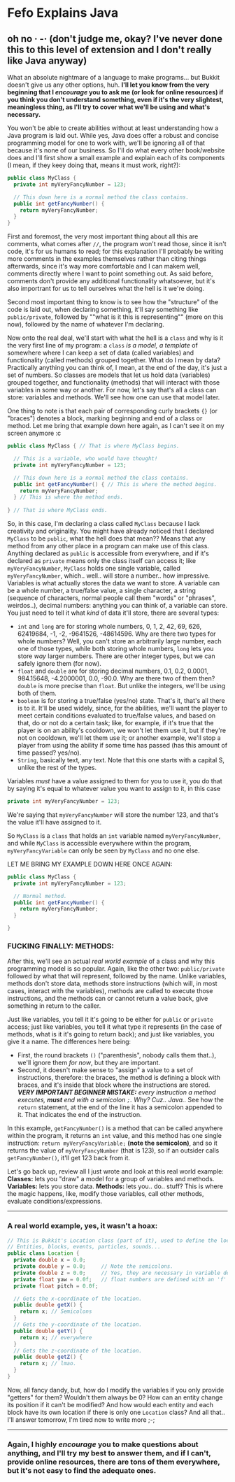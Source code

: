 # Fefo Explains Java
## oh no · -· (don't judge me, okay? I've never done this to this level of extension and I don't really like Java anyway)
What an absolute nightmare of a language to make programs... but Bukkit doesn't give us any other options, huh.
**I'll let you know from the very beginning that I *encourage* you to ask me (or look for online resources) if you think you don't understand something, even if it's the very slightest, meaningless thing, as I'll try to cover what we'll be using and what's necessary.**

You won't be able to create abilities without at least understanding how a Java program is laid out.
While yes, Java does offer a robust and concise programming model for one to work with, we'll be ignoring all of that because it's none of our business.
So I'll do what every other book/website does and I'll first show a small example and explain each of its components (I mean, if they keey doing that, means it must work, right?):

```java
public class MyClass {
  private int myVeryFancyNumber = 123;

  // This down here is a normal method the class contains.
  public int getFancyNumber() {
    return myVeryFancyNumber;
  }
}
```
First and foremost, the very most important thing about all this are comments, what comes after `//`, the program won't read those, since it isn't code, it's for us humans to read; for this explanation I'll probably be writing more comments in the examples themselves rather than citing things afterwards, since it's way more comfortable and I can makem well, comments directly where I want to point something out.
As said before, comments don't provide any additional functionality whatsoever, but it's also importrant for us to tell ourselves what the hell is it we're doing.

Second most important thing to know is to see how the "structure" of the code is laid out, when declaring something, it'll say something like `public/private`, followed by ""what is it this is representing"" (more on this now), followed by the name of whatever I'm declaring.

Now onto the real deal, we'll start with what the hell is a `class` and why is it the very first line of my program: a `class` *is a model, a template* of somewhere where I can keep a set of data (called variables) and functionality (called methods) grouped together. What do I mean by data? Practically anything you can think of, I mean, at the end of the day, it's just a set of numbers. So classes are models that let us hold data (variables) grouped together, and functionality (methods) that will interact with those variables in some way or another. For now, let's say that's all a class can store: variables and methods.
We'll see how one can use that model later.

One thing to note is that each pair of corresponding curly brackets `{}` (or "braces") denotes a block, marking beginning and end of a class or method.
Let me bring that example down here again, as I can't see it on my screen anymore :c
```java
public class MyClass { // That is where MyClass begins.

  // This is a variable, who would have thought!
  private int myVeryFancyNumber = 123;

  // This down here is a normal method the class contains.
  public int getFancyNumber() { // This is where the method begins.
    return myVeryFancyNumber;
  } // This is where the method ends.
	
} // That is where MyClass ends.
```
So, in this case, I'm declaring a class called `MyClass` because I lack creativity and originality. You might have already noticed that I declared `MyClass` to be `public`, what the hell does that mean?? Means that any method from any other place in a program can make use of this class. Anything declared as `public` is accessible from everywhere, and if it's declared as `private` means only the class itself can access it;
like `myVeryFancyNumber`, `MyClass` holds one single variable, called `myVeryFancyNumber`, which.. well.. will store a number.. how impressive. Variables is what actually stores the data we want to store.
A variable can be a whole number, a true/false value, a single character, a string (sequence of characters, normal people call them "words" or "phrases", weirdos..), decimal numbers: anything you can think of, a variable can store. You just need to tell it what *kind* of data it'll store, there are several types:
* `int` and `long` are for storing whole numbers, 0, 1, 2, 42, 69, 626, 62419684, -1, -2, -9641526, -48614596. Why are there two types for whole numbers? Well, you can't store an arbitrarily large number, each one of those types, while both storing whole numbers, `long` lets you store *way* larger numbers. There are other integer types, but we can safely ignore them (for now).
* `float` and `double` are for storing decimal numbers, 0.1, 0.2, 0.0001, 984.15648, -4.2000001, 0.0, -90.0. Why are there two of them then? `double` is more precise than `float`. But unlike the integers, we'll be using both of them.
* `boolean` is for storing a true/false (yes/no) state. That's it, that's all there is to it. It'll be used widely, since, for the abilities, we'll want the player to meet certain conditions evaluated to true/false values, and based on that, do or not do a certain task; like, for example, if it's true that the player is on an ability's cooldown, we won't let them use it, but if they're not on cooldown, we'll let them use it; or another example, we'll stop a player from using the ability if some time has passed (has this amount of time passed? yes/no).
* `String`, basically text, any text. Note that this one starts with a capital S, unlike the rest of the types.

Variables *must* have a value assigned to them for you to use it, you do that by saying it's equal to whatever value you want to assign to it, in this case
```java
private int myVeryFancyNumber = 123;
```
We're saying that `myVeryFancyNumber` will store the number 123, and that's the value it'll have assigned to it.

So `MyClass` is a `class` that holds an `int` variable named `myVeryFancyNumber`, and while `MyClass` is accessible everywhere within the program, `myVeryFancyVariable` can only be seen by `MyClass` and no one else.

LET ME BRING MY EXAMPLE DOWN HERE ONCE AGAIN:
```java
public class MyClass {
  private int myVeryFancyNumber = 123;

  // Normal method.
  public int getFancyNumber() {
    return myVeryFancyNumber;
  }

}
```
### FUCKING FINALLY: METHODS:
After this, we'll see an actual *real world example* of a class and why this programming model is so popular.
Again, like the other two: `public/private` followed by what that will represent, followed by the name.
Unlike variables, methods don't store data, methods store instructions (which will, in most cases, interact with the variables), methods are called to execute those instructions, and the methods can or cannot return a value back, give something in return to the caller.

Just like variables, you tell it it's going to be either for `public` or `private` access; just like variables, you tell it what type it represents (in the case of methods, what is it it's going to return back); and just like variables, you give it a name.
The differences here being:
* First, the round brackets `()` ("parenthesis", nobody calls them that..), we'll ignore them *for now*, but they are important.
* Second, it doesn't make sense to "assign" a value to a set of instructions, therefore: the braces, the method is defining a block with braces, and it's inside that block where the instructions are stored. 
***VERY IMPORTANT BEGINNER MISTAKE:*** *every instruction a method executes, **must** end with a semicolon `;`. Why? Cuz.. Java..* See how the `return` statement, at the end of the line it has a semicolon appended to it. That indicates the end of the instruction.

In this example, `getFancyNumber()` is a method that can be called anywhere within the program, it returns an `int` value, and this method has one single instruction: `return myVeryFancyVariable;` **(note the semicolon)**, and so it returns the value of `myVeryFancyNumber` (that is 123), so if an outsider calls `getFancyNumber()`, it'll get 123 back from it.

Let's go back up, review all I just wrote and look at this real world example:
**Classes:** lets you "draw" a model for a group of variables and methods.
**Variables:** lets you store data.
**Methods:** lets you.. do.. stuff? This is where the magic happens, like, modify those variables, call other methods, evaluate conditions/expressions.
___
### A real world example, yes, it wasn't a hoax:
```java
// This is Bukkit's Location class (part of it), used to define the location of almost everything:
// Entities, blocks, events, particles, sounds...
public class Location {
  private double x = 0.0;
  private double y = 0.0;     // Note the semicolons.
  private double z = 0.0;     // Yes, they are necessary in variable declarations too.
  private float yaw = 0.0f;   // float numbers are defined with an 'f' at the end of it.
  private float pitch = 0.0f;

  // Gets the x-coordinate of the location.
  public double getX() {
    return x; // Semicolons
  }
  // Gets the y-coordinate of the location.
  public double getY() {
    return x; // everywhere
  }
  // Gets the z-coordinate of the location.
  public double getZ() {
    return x; // lmao.
  }
}
```
Now, all fancy dandy, but, how do I modify the variables if you only provide "getters" for them? Wouldn't them always be 0? How can an entity change its position if it can't be modified? And how would each entity and each block have its own location if there is only one `Location` class? And all that.. I'll answer tomorrow, I'm tired now to write more ;-;
___
### Again, I highly *encourage* you to make questions about anything, and I'll try my best to answer them, and if I can't, provide online resources, there are tons of them everywhere, but it's not easy to find the adequate ones.


